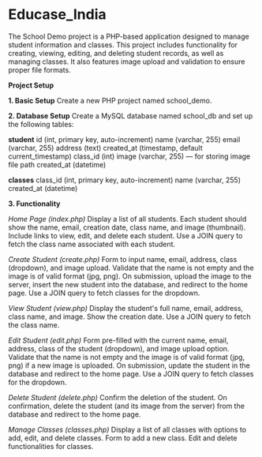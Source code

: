 # Educase_India
The School Demo project is a PHP-based application designed to manage student information and classes. This project includes functionality for creating, viewing, editing, and deleting student records, as well as managing classes. It also features image upload and validation to ensure proper file formats.

**Project Setup**

**1. Basic Setup**
Create a new PHP project named school_demo.

**2. Database Setup**
Create a MySQL database named school_db and set up the following tables:

**student**
id (int, primary key, auto-increment)
name (varchar, 255)
email (varchar, 255)
address (text)
created_at (timestamp, default current_timestamp)
class_id (int)
image (varchar, 255) — for storing image file path
created_at (datetime)

**classes**
class_id (int, primary key, auto-increment)
name (varchar, 255)
created_at (datetime)

**3. Functionality**

*Home Page (index.php)*
Display a list of all students.
Each student should show the name, email, creation date, class name, and image (thumbnail).
Include links to view, edit, and delete each student.
Use a JOIN query to fetch the class name associated with each student.

*Create Student (create.php)*
Form to input name, email, address, class (dropdown), and image upload.
Validate that the name is not empty and the image is of valid format (jpg, png).
On submission, upload the image to the server, insert the new student into the database, and redirect to the home page.
Use a JOIN query to fetch classes for the dropdown.

*View Student (view.php)*
Display the student's full name, email, address, class name, and image.
Show the creation date.
Use a JOIN query to fetch the class name.

*Edit Student (edit.php)*
Form pre-filled with the current name, email, address, class of the student (dropdown), and image upload option.
Validate that the name is not empty and the image is of valid format (jpg, png) if a new image is uploaded.
On submission, update the student in the database and redirect to the home page.
Use a JOIN query to fetch classes for the dropdown.

*Delete Student (delete.php)*
Confirm the deletion of the student.
On confirmation, delete the student (and its image from the server) from the database and redirect to the home page.

*Manage Classes (classes.php)*
Display a list of all classes with options to add, edit, and delete classes.
Form to add a new class.
Edit and delete functionalities for classes.
